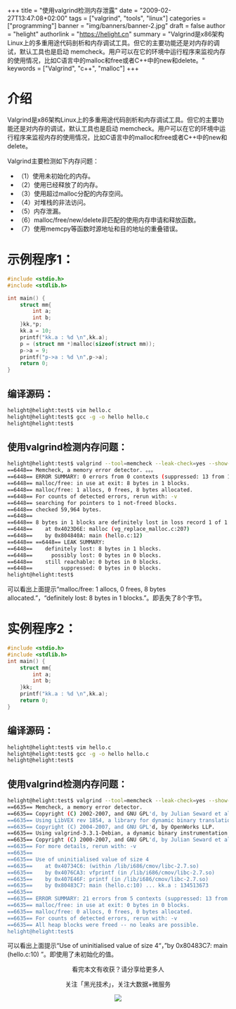 +++
title = "使用valgrind检测内存泄露"
date = "2009-02-27T13:47:08+02:00"
tags = ["valgrind", "tools", "linux"]
categories = ["programming"]
banner = "img/banners/banner-2.jpg"
draft = false
author = "helight"
authorlink = "https://helight.cn"
summary = "Valgrind是x86架构Linux上的多重用途代码剖析和内存调试工具。但它的主要功能还是对内存的调试，默认工具也是启动 memcheck。用户可以在它的环境中运行程序来监视内存的使用情况，比如C语言中的malloc和free或者C++中的new和delete。"
keywords = ["Valgrind", "c++", "malloc"]
+++

# 介绍
Valgrind是x86架构Linux上的多重用途代码剖析和内存调试工具。但它的主要功能还是对内存的调试，默认工具也是启动 memcheck。用户可以在它的环境中运行程序来监视内存的使用情况，比如C语言中的malloc和free或者C++中的new和delete。

Valgrind主要检测如下内存问题：
* （1）使用未初始化的内存。
* （2）使用已经释放了的内存。
* （3）使用超过malloc分配的内存空间。
* （4）对堆栈的非法访问。
* （5）内存泄漏。
* （6）malloc/free/new/delete非匹配的使用内存申请和释放函数。
* （7）使用memcpy等函数时源地址和目的地址的重叠错误。

# 示例程序1：
``` c
#include <stdio.h>
#include <stdlib.h>

int main() {
    struct mm{
        int a;
        int b;
    }kk,*p;
    kk.a = 10;
    printf("kk.a : %d \n",kk.a);
    p = (struct mm *)malloc(sizeof(struct mm));
    p->a = 9;
    printf("p->a : %d \n",p->a);
    return 0;
}
```

## 编译源码：
``` sh
helight@helight:test$ vim hello.c
helight@helight:test$ gcc -g -o hello hello.c
helight@helight:test$
```
## 使用valgrind检测内存问题：
``` sh
helight@helight:test$ valgrind --tool=memcheck --leak-check=yes --show-reachable=yes ./hello
==6448== Memcheck, a memory error detector. 。。。
==6448== ERROR SUMMARY: 0 errors from 0 contexts (suppressed: 13 from 1)
==6448== malloc/free: in use at exit: 8 bytes in 1 blocks.
==6448== malloc/free: 1 allocs, 0 frees, 8 bytes allocated.
==6448== For counts of detected errors, rerun with: -v
==6448== searching for pointers to 1 not-freed blocks.
==6448== checked 59,964 bytes.
==6448==
==6448== 8 bytes in 1 blocks are definitely lost in loss record 1 of 1
==6448==    at 0x4023D6E: malloc (vg_replace_malloc.c:207)
==6448==    by 0x804840A: main (hello.c:12)
==6448== ==6448== LEAK SUMMARY:
==6448==    definitely lost: 8 bytes in 1 blocks.
==6448==      possibly lost: 0 bytes in 0 blocks.
==6448==    still reachable: 0 bytes in 0 blocks.
==6448==         suppressed: 0 bytes in 0 blocks.
helight@helight:test$
```
可以看出上面提示“malloc/free: 1 allocs, 0 frees, 8 bytes allocated.”，“definitely lost: 8 bytes in 1 blocks.”。即丢失了8个字节。

# 实例程序2：

``` c
#include <stdio.h>
#include <stdlib.h>
int main() {
    struct mm{
        int a;
        int b;
    }kk;
    printf("kk.a : %d \n",kk.a);
    return 0;
}
```

## 编译源码：
``` sh
helight@helight:test$ vim hello.c
helight@helight:test$ gcc -g -o hello hello.c
helight@helight:test$
```
## 使用valgrind检测内存问题：
``` sh
helight@helight:test$ valgrind --tool=memcheck --leak-check=yes --show-reachable=yes ./hello
==6635== Memcheck, a memory error detector.
==6635== Copyright (C) 2002-2007, and GNU GPL'd, by Julian Seward et al.
==6635== Using LibVEX rev 1854, a library for dynamic binary translation.
==6635== Copyright (C) 2004-2007, and GNU GPL'd, by OpenWorks LLP.
==6635== Using valgrind-3.3.1-Debian, a dynamic binary instrumentation framework.
==6635== Copyright (C) 2000-2007, and GNU GPL'd, by Julian Seward et al.
==6635== For more details, rerun with: -v
==6635==
==6635== Use of uninitialised value of size 4
==6635==    at 0x40734C6: (within /lib/i686/cmov/libc-2.7.so)
==6635==    by 0x4076CA3: vfprintf (in /lib/i686/cmov/libc-2.7.so)
==6635==    by 0x407E46F: printf (in /lib/i686/cmov/libc-2.7.so)
==6635==    by 0x80483C7: main (hello.c:10) ... kk.a : 134513673
==6635==
==6635== ERROR SUMMARY: 21 errors from 5 contexts (suppressed: 13 from 1)
==6635== malloc/free: in use at exit: 0 bytes in 0 blocks.
==6635== malloc/free: 0 allocs, 0 frees, 0 bytes allocated.
==6635== For counts of detected errors, rerun with: -v
==6635== All heap blocks were freed -- no leaks are possible.
helight@helight:test$
```
可以看出上面提示“Use of uninitialised value of size 4“，”by 0x80483C7: main (hello.c:10) ”。即使用了未初始化的值。


<center>
看完本文有收获？请分享给更多人<br>

关注「黑光技术」，关注大数据+微服务<br>

![](/img/qrcode_helight_tech.jpg)
</center>
